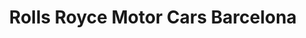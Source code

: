 ---
title: "Rolls Royce Motor Cars Barcelona"
url: /lhospitalet-de-llobregat/rolls-royce-motor-cars-barcelona/
shop: coche
---